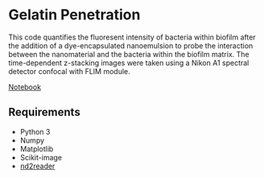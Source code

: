 # Gelatin Penetration

This code quantifies the fluoresent intensity of bacteria within biofilm after the addition of a dye-encapsulated nanoemulsion to probe the interaction between the nanomaterial and the bacteria within the biofilm matrix. The time-dependent z-stacking images were taken using a Nikon A1 spectral detector confocal with FLIM module.

[Notebook](0218_positive.ipynb)

## Requirements

* Python 3
* Numpy
* Matplotlib
* Scikit-image
* [nd2reader](https://rbnvrw.github.io/nd2reader/)
